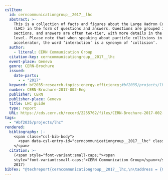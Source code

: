 ```yaml
---
cslItem:
  id: cerncommunicationgroup__2017__lhc
  abstract: >-
    This is a collection of facts and figures about the Large Hadron Collider
    (LHC) in the form of questions and answers. Questions are grouped into
    sections, and answers are often two-tier, with more details in the second
    level. Please note that when speaking about particle collisions in the
    accelerator, the word ‘interaction’ is a synonym of ‘collision’.
  author:
    - literal: CERN Communication Group
  citation-key: cerncommunicationgroup__2017__lhc
  event-place: Geneva
  genre: CERN-Brochure
  issued:
    date-parts:
      - - "2017"
  keyword: bf2035:research-topics:energy-efficiency;#bf2035/projects/lhc
  number: CERN-Brochure-2017-002-Eng
  publisher: CERN
  publisher-place: Geneva
  title: LHC guide
  type: report
  URL: https://cds.cern.ch/record/2255762/files/CERN-Brochure-2017-002-Eng.pdf
tags:
  - "#bf2035/projects/lhc"
rendered:
  bibliography: |-
    <span class="csl-bib-body">
      <span data-csl-entry-id="cerncommunicationgroup__2017__lhc" class="csl-entry"><span class='author-bib'>CERN Communication Group</span>. <span class='date-bib'>(2017)</span>. <span class='title'><i><b><span style="font-style:normal;">LHC guide</span></b></i></span> (CERN-Brochure CERN-Brochure-2017-002-Eng). CERN. <span class='URL'><a href='https://cds.cern.ch/record/2255762/files/CERN-Brochure-2017-002-Eng.pdf'>LINK</a></span></span>
    </span>
  citation: >-
    (<span style="font-variant:small-caps;"><span
    style="font-variant:small-caps;">CERN Communication Group</span></span>,
    2017)
bibTex: "@techreport{cerncommunicationgroup__2017__lhc,\n\taddress = {Geneva},\n\tauthor = {{CERN Communication Group}},\n\tyear = {2017},\n\tnumber = {CERN-Brochure-2017-002-Eng},\n\tinstitution = {CERN},\n\ttitle = {LHC guide},\n\ttype = {CERN-{Brochure}},\n}\n\n"
---
```

